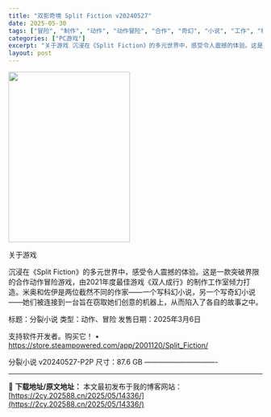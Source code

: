 ```yaml
---
title: "双影奇境 Split Fiction v20240527"
date: 2025-05-30
tags: ["冒险", "制作", "动作", "动作冒险", "合作", "奇幻", "小说", "工作", "科幻", "软件"]
categories: ["PC游戏"]
excerpt: "关于游戏 沉浸在《Split Fiction》的多元世界中，感受令人震撼的体验。这是一款突破界限的合作动作冒险游戏，由2021年度最佳游戏《双人成行》的制作工作室倾力打造。米奥和佐伊是两位截然不同的作家——一个写科幻小说，另一个写奇幻小说——她们被连接到一台旨在窃取她们创意的机器上，从而陷入了各自的&hellip;"
layout: post
---
```


<img src="https://2cy.202588.cn/wp-content/uploads/2025/05/2025053006310585.jpg" alt="" width="241" height="339" class="aligncenter size-full wp-image-14337" />

关于游戏

沉浸在《Split Fiction》的多元世界中，感受令人震撼的体验。这是一款突破界限的合作动作冒险游戏，由2021年度最佳游戏《双人成行》的制作工作室倾力打造。米奥和佐伊是两位截然不同的作家——一个写科幻小说，另一个写奇幻小说——她们被连接到一台旨在窃取她们创意的机器上，从而陷入了各自的故事之中。

标题：分裂小说
类型：动作、冒险
发售日期：2025年3月6日

支持软件开发者。购买它！
• https://store.steampowered.com/app/2001120/Split_Fiction/

分裂小说 v20240527-P2P
尺寸：87.6 GB
——————————- 

---
📖 **下载地址/原文地址：** 本文最初发布于我的博客网站：[https://2cy.202588.cn/2025/05/14336/](https://2cy.202588.cn/2025/05/14336/)
